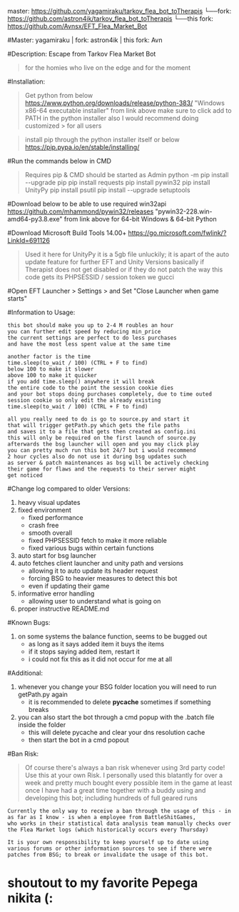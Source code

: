  master: https://github.com/yagamiraku/tarkov_flea_bot_toTherapis
  └──fork: https://github.com/astron4ik/tarkov_flea_bot_toTherapis
   └──this fork: https://github.com/Avnsx/EFT_Flea_Market_Bot

#Master: yagamiraku | fork: astron4ik | this fork: Avn

#Description: 
Escape from Tarkov Flea Market Bot
 > for the homies who live on the edge and for the moment

#Installation:
> Get python from below
https://www.python.org/downloads/release/python-383/
	"Windows x86-64 executable installer" from link above
		make sure to click add to PATH in the python installer
			also I would recommend doing customized > for all users

> install pip through the python installer itself or below
https://pip.pypa.io/en/stable/installing/

#Run the commands below in CMD
> Requires pip & CMD should be started as Admin
	python -m pip install --upgrade pip
	pip install requests
	pip install pywin32
	pip install UnityPy
	pip install psutil
	pip install --upgrade setuptools

#Download below to be able to use required win32api	
https://github.com/mhammond/pywin32/releases
"pywin32-228.win-amd64-py3.8.exe" from link
	above for 64-bit Windows & 64-bit Python

#Download Microsoft Build Tools 14.00+
https://go.microsoft.com/fwlink/?LinkId=691126
> Used it here for UnityPy
	it is a 5gb file unluckily; it is apart of the
	 auto update feature for further EFT and Unity Versions
		basically if Therapist does not get disabled or if they do not
			patch the way this code gets its PHPSESSID / session token we gucci

#Open EFT Launcher > Settings > and Set "Close Launcher when game starts"

#Information to Usage:

	this bot should make you up to 2-4 M roubles an hour
	you can further edit speed by reducing min_price
	the current settings are perfect to do less purchases
	and have the most less spent value at the same time

	another factor is the time
	time.sleep(to_wait / 100) (CTRL + F to find)
	below 100 to make it slower
	above 100 to make it quicker
	if you add time.sleep() anywhere it will break
	the entire code to the point the session cookie dies
	and your bot stops doing purchases completely, due to time outed
	session cookie so only edit the already existing
	time.sleep(to_wait / 100) (CTRL + F to find)

	all you really need to do is go to source.py and start it
	that will trigger getPath.py which gets the file paths
	and saves it to a file that gets then created as config.ini
	this will only be required on the first launch of source.py
	afterwards the bsg launcher will open and you may click play
	you can pretty much run this bot 24/7 but i would recommend
	2 hour cycles also do not use it during bsg updates such
	as server & patch maintenances as bsg will be actively checking
	their game for flaws and the requests to their server might
	get noticed

#Change log compared to older Versions:
1. heavy visual updates
2. fixed environment
	* fixed performance
	* crash free
	* smooth overall
	* fixed PHPSESSID fetch to make it more reliable
	* fixed various bugs within certain functions
4. auto start for bsg launcher
5. auto fetches client launcher and unity path and versions
	* allowing it to auto update its header request
	* forcing BSG to heavier measures to detect this bot
	* even if updating their game
6. informative error handling
	* allowing user to understand what is going on
7. proper instructive README.md

#Known Bugs:
1. on some systems the balance function, seems to be bugged out
	* as long as it says added item it buys the items
	* if it stops saying added item, restart it
	* i could not fix this as it did not occur for me at all

#Additional:
1. whenever you change your BSG folder location you will need to run getPath.py again
	* it is recommended to delete __pycache__ sometimes if something breaks
2. you can also start the bot through a cmd popup with the .batch file inside the folder
	* this will delete pycache and clear your dns resolution cache
	* then start the bot in a cmd popout

#Ban Risk:
> Of course there's always a ban risk whenever using 3rd party code! Use this at your own Risk.
	I personally used this blatantly for over a week and pretty much bought every possible item in the game at least once
	I have had a great time together with a buddy using and developing this bot; including hundreds of full geared runs

	Currently the only way to receive a ban through the usage of this - in as far as I know - is when a employee from BattleShitGames,
	who works in their statistical data analysis team manually checks over the Flea Market logs (which historically occurs every Thursday)

	It is your own responsibility to keep yourself up to date using various forums or other information sources to see if there were
	patches from BSG; to break or invalidate the usage of this bot.

# shoutout to my favorite Pepega nikita (:
